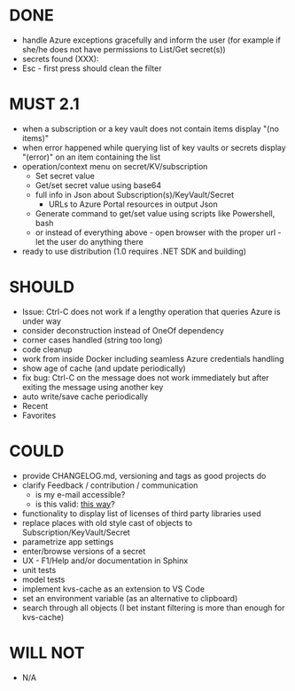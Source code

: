 # DONE

- handle Azure exceptions gracefully and inform the user (for example if she/he does not have permissions to List/Get secret(s))
- secrets found (XXX):
- Esc - first press should clean the filter

# MUST 2.1

- when a subscription or a key vault does not contain items display "(no items)"
- when error happened while querying list of key vaults or secrets display "(error)" on an item containing the list
- operation/context menu on secret/KV/subscription
  - Set secret value
  - Get/set secret value using base64
  - full info in Json about Subscription(s)/KeyVault/Secret
    - URLs to Azure Portal resources in output Json
  - Generate command to get/set value using scripts like Powershell, bash
  - or instead of everything above - open browser with the proper url - let the user do anything there
- ready to use distribution (1.0 requires .NET SDK and building)

# SHOULD

- Issue: Ctrl-C does not work if a lengthy operation that queries Azure is under way
- consider deconstruction instead of OneOf dependency
- corner cases handled (string too long)
- code cleanup
- work from inside Docker including seamless Azure credentials handling
- show age of cache (and update periodically)
- fix bug: Ctrl-C on the message does not work immediately but after exiting the message using another key
- auto write/save cache periodically 
- Recent
- Favorites

# COULD

- provide CHANGELOG.md, versioning and tags as good projects do
- clarify Feedback / contribution / communication
  - is my e-mail accessible?
  - is this valid: [this way](https://stackoverflow.com/a/49277449/669692)?
- functionality to display list of licenses of third party libraries used
- replace places with old style cast of objects to Subscription/KeyVault/Secret
- parametrize app settings
- enter/browse versions of a secret
- UX - F1/Help and/or documentation in Sphinx
- unit tests
- model tests
- implement kvs-cache as an extension to VS Code
- set an environment variable (as an alternative to clipboard)
- search through all objects (I bet instant filtering is more than enough for kvs-cache)

# WILL NOT

- N/A
